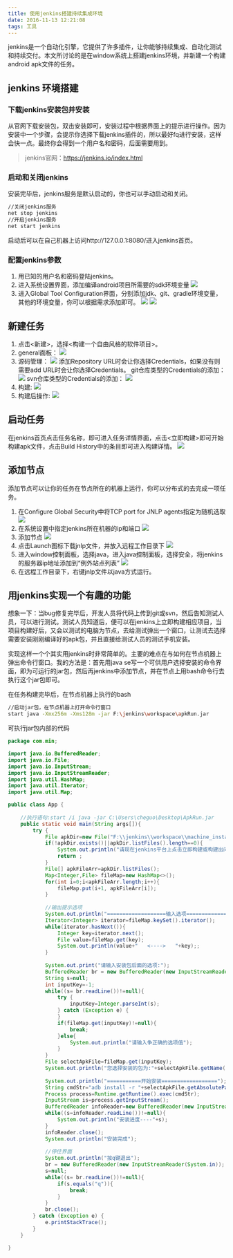 ```yaml
---
title: 使用jenkins搭建持续集成环境
date: 2016-11-13 12:21:08
tags: 工具
---
```

jenkins是一个自动化引擎，它提供了许多插件，让你能够持续集成、自动化测试和持续交付。本文所讨论的是在window系统上搭建jenkins环境，并新建一个构建android apk文件的任务。

<!-- more -->

## jenkins 环境搭建

### 下载jenkins安装包并安装

从官网下载安装包，双击安装即可，安装过程中根据界面上的提示进行操作。因为安装中一个步骤，会提示你选择下载jenkins插件的，所以最好fq进行安装，这样会快一点。最终你会得到一个用户名和密码，后面需要用到。

> jenkins官网：<https://jenkins.io/index.html>

### 启动和关闭jenkins

安装完毕后，jenkins服务是默认启动的，你也可以手动启动和关闭。
```bash
//关闭jenkins服务
net stop jenkins
//开启jenkins服务
net start jenkins
```

启动后可以在自己机器上访问http://127.0.0.1:8080/进入jenkins首页。

### 配置jenkins参数

1. 用已知的用户名和密码登陆jenkins。
2. 进入系统设置界面，添加编译android项目所需要的sdk环境变量
![](/images/jenkins_1.jpg)
3. 进入Global Tool Configuration界面，分别添加jdk、git、gradle环境变量，其他的环境变量，你可以根据需求添加即可。
![](/images/jenkins_2.jpg)
![](/images/jenkins_3.jpg)

## 新建任务

1. 点击<新建>，选择<构建一个自由风格的软件项目>。
2. general面板：
![](/images/jenkins_4.jpg)
3. 源码管理：
![](/images/jenkins_5.jpg)
添加Repository URL时会让你选择Credentials，如果没有则需要add URL时会让你选择Credentials。
git仓库类型的Credentials的添加：
![](/images/jenkins_8.jpg)
svn仓库类型的Credentials的添加：
![](/images/jenkins_9.jpg)
4. 构建:
![](/images/jenkins_6.jpg)
5. 构建后操作:
![](/images/jenkins_7.jpg)

## 启动任务

在jenkins首页点击任务名称，即可进入任务详情界面，点击<立即构建>即可开始构建apk文件，点击Build History中的条目即可进入构建详情。
![](/images/jenkins_10.jpg)

## 添加节点

添加节点可以让你的任务在节点所在的机器上运行，你可以分布式的去完成一项任务。

1. 在Configure Global Security中将TCP port for JNLP agents指定为随机选取
![](/images/jenkins_11.jpg)
2. 在系统设置中指定jenkins所在机器的ip和端口
![](/images/jenkins_12.jpg)
3. 添加节点
![](/images/jenkins_13.jpg)
4. 点击Launch图标下载jnlp文件，并放入远程工作目录下
![](/images/jenkins_14.jpg)
5. 进入window控制面板，选择java，进入java控制面板，选择安全，将jenkins的服务器ip地址添加到“例外站点列表”
![](/images/jenkins_15.jpg)
6. 在远程工作目录下，右键jnlp文件以java方式运行。

## 用jenkins实现一个有趣的功能

想象一下：当bug修复完毕后，开发人员将代码上传到git或svn，然后告知测试人员，可以进行测试。测试人员知道后，便可以在jenkins上立即构建相应项目，当项目构建好后，又会以测试的电脑为节点，去给测试弹出一个窗口，让测试去选择需要安装刚刚编译好的apk包，并且直接给测试人员的测试手机安装。

实现这样一个个其实用jenkins时非常简单的。主要的难点在与如何在节点机器上弹出命令行窗口。我的方法是：首先用java se写一个可供用户选择安装的命令界面，即为可运行的jar包，然后再jenkins中添加节点，并在节点上用bash命令行去执行这个jar包即可。

在任务构建完毕后，在节点机器上执行的bash
```bash
//启动jar包，在节点机器上打开命令行窗口
start java -Xmx256m -Xms128m -jar F:\jenkins\workspace\apkRun.jar
```

可执行jar包内部的代码
```java
package com.min;

import java.io.BufferedReader;
import java.io.File;
import java.io.InputStream;
import java.io.InputStreamReader;
import java.util.HashMap;
import java.util.Iterator;
import java.util.Map;

public class App {
	
	//执行语句:start /i java -jar C:\Users\cheguo\Desktop\ApkRun.jar
	public static void main(String args[]){
        try {
        	File apkDir=new File("F:\\jenkins\\workspace\\machine_install_tuoche\\app\\apks");
    		if(!apkDir.exists()||apkDir.listFiles().length==0){
    			System.out.println("请现在jenkins平台上点击立即构建或构建出问题了");
    			return ;
    		}
    		File[] apkFileArr=apkDir.listFiles();
    		Map<Integer,File> fileMap=new HashMap<>();
    		for(int i=0;i<apkFileArr.length;i++){
    			fileMap.put(i+1, apkFileArr[i]);
    		}
    		
    		//输出提示选项
    		System.out.println("===================输入选项===================");
    		Iterator<Integer> iterator=fileMap.keySet().iterator();
    		while(iterator.hasNext()){
    			Integer key=iterator.next();
    			File value=fileMap.get(key);
    			System.out.println(value+"   <---->   "+key);;
    		}
        	
            System.out.print("请输入安装包后面的选项:");  
            BufferedReader br = new BufferedReader(new InputStreamReader(System.in));
            String s=null;
            int inputKey=-1;
            while((s= br.readLine())!=null){
            	try {
					inputKey=Integer.parseInt(s);
				} catch (Exception e) {
				}
            	if(fileMap.get(inputKey)!=null){
            		break;
            	}else{
            		System.out.println("请输入争正确的选项值");
            	}
            }
            File selectApkFile=fileMap.get(inputKey);
            System.out.println("您选择安装的包为:"+selectApkFile.getName());
            
            System.out.println("===========开始安装==================");
            String cmdStr="adb install -r "+selectApkFile.getAbsolutePath();
            Process process=Runtime.getRuntime().exec(cmdStr);
            InputStream is=process.getInputStream();
            BufferedReader infoReader=new BufferedReader(new InputStreamReader(process.getInputStream()));
            while((s=infoReader.readLine())!=null){
            	System.out.println("安装进度----"+s);
            }
            infoReader.close();
            System.out.println("安装完成");
            
            //停住界面
            System.out.println("按q键退出");
            br = new BufferedReader(new InputStreamReader(System.in));
            s=null;
            while((s= br.readLine())!=null){
            	if(s.equals("q")){
            		break;
            	}
            }
            br.close();
        } catch (Exception e) {
            e.printStackTrace();  
        }  
	}

}
```